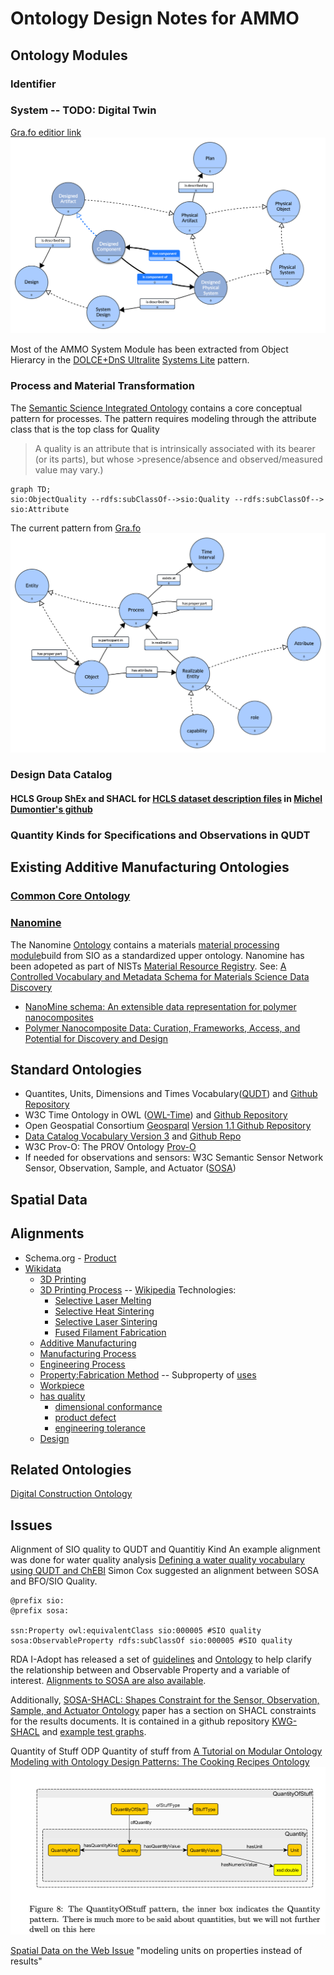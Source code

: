 # Ontology Design Notes for AMMO

## Ontology Modules

### Identifier

### System -- TODO: Digital Twin

[Gra.fo editior link](https://app.gra.fo/editor/6a523737-eebd-45a4-9759-a262b295400c/public?token=b54149d4001ecfc073bc4c5d9ea3ab0b6f7142f21eb054d278fa1a9204feb9a0)
![Grafo Pattern](./grafo/system.png)

Most of the AMMO System Module has been extracted from Object Hierarcy in the [DOLCE+DnS Ultralite](http://ontologydesignpatterns.org/wiki/Ontology%3ADOLCE%2BDnS_Ultralite) [Systems Lite](http://www.ontologydesignpatterns.org/ont/dul/SystemsLite.owl) pattern.

### Process and Material Transformation

The [Semantic Science Integrated Ontology](https://jbiomedsem.biomedcentral.com/articles/10.1186/2041-1480-5-14) contains a core conceptual pattern for processes. The pattern requires modeling through the attribute class that is the top class for Quality

> A quality is an attribute that is intrinsically associated with its bearer (or its parts), but whose >presence/absence and observed/measured value may vary.)

```mermaid
graph TD;
sio:ObjectQuality --rdfs:subClassOf-->sio:Quality --rdfs:subClassOf--> sio:Attribute
```

The current pattern from [Gra.fo](https://app.gra.fo/editor/0bf9d8f7-ae73-4eea-bc99-041019393f00/public?token=2ce85b55b60d147750e9fb8ca646aef545522deeebee6a99648cbbd6087e95b9)
![Grafo Pattern](./grafo/Process.png)

### Design Data Catalog

#### HCLS Group ShEx and SHACL for [HCLS dataset description files](https://www.w3.org/TR/hcls-dataset/) in [Michel Dumontier's github](https://github.com/micheldumontier/hcls-shex)

### Quantity Kinds for Specifications and Observations in QUDT

## Existing Additive Manufacturing Ontologies

### [Common Core Ontology](https://github.com/CommonCoreOntology/CommonCoreOntologies)

### [Nanomine](https://github.com/tetherless-world/nanomine-ontology)

The Nanomine [Ontology](https://raw.githubusercontent.com/tetherless-world/nanomine-ontology/master/nanomine.ttl) contains a materials [material processing module](https://raw.githubusercontent.com/tetherless-world/nanomine-ontology/master/materials_processing.ttl)build from SIO as a standardized upper ontology. Nanomine has been adopeted as part of NISTs [Material Resource Registry](https://materials.registry.nist.gov/). See: [A Controlled Vocabulary and Metadata Schema for Materials Science Data Discovery](https://tsapps.nist.gov/publication/get_pdf.cfm?pub_id%3D929119)

- [NanoMine schema: An extensible data representation for polymer nanocomposites](https://aip.scitation.org/doi/abs/10.1063/1.5046839)
- [Polymer Nanocomposite Data: Curation, Frameworks, Access, and Potential for Discovery and Design](https://pubs.acs.org/doi/10.1021/acsmacrolett.0c00264)

## Standard Ontologies

- Quantites, Units, Dimensions and Times Vocabulary([QUDT](http://www.qudt.org/)) and [Github Repository](https://github.com/qudt/qudt-public-repo)
- W3C Time Ontology in OWL ([OWL-Time](https://www.w3.org/TR/owl-time/)) and [Github Repository](https://github.com/w3c/sdw/tree/gh-pages/time)
- Open Geospatial Consortium [Geosparql](https://opengeospatial.github.io/ogc-geosparql/geosparql11/index.html) [Version 1.1 Github Repository](https://github.com/opengeospatial/ogc-geosparql/tree/master/1.1)
- [Data Catalog Vocabulary Version 3](https://www.w3.org/TR/vocab-dcat-3/) and [Github Repo](https://github.com/w3c/dxwg)
- W3C Prov-O: The PROV Ontology [Prov-O](https://www.w3.org/TR/prov-o/)
- If needed for observations and sensors: W3C Semantic Sensor Network Sensor, Observation, Sample, and Actuator ([SOSA](https://www.w3.org/TR/vocab-ssn/))

## Spatial Data

## Alignments

- Schema.org - [Product](https://schema.org/Product)
- [Wikidata](https://www.wikidata.org/wiki/Wikidata:Main_Page)
  - [3D Printing](https://www.wikidata.org/wiki/Q229367)
  - [3D Printing Process](https://www.wikidata.org/wiki/Q30592743) -- [Wikipedia](https://en.wikipedia.org/wiki/3D_printing_processes#Processes)
    Technologies:
    - [Selective Laser Melting](https://www.wikidata.org/wiki/Q2267983)
    - [Selective Heat Sintering](https://www.wikidata.org/wiki/Q16964377)
    - [Selective Laser Sintering](https://www.wikidata.org/wiki/Q428412)
    - [Fused Filament Fabrication](https://www.wikidata.org/wiki/Q428412)
  - [Additive Manufacturing](https://www.wikidata.org/wiki/Q360931)
  - [Manufacturing Process](https://www.wikidata.org/wiki/Q1408288)
  - [Engineering Process](https://www.wikidata.org/wiki/Q10843872)
  - [Property:Fabrication Method](https://www.wikidata.org/wiki/Property:P2079) -- Subproperty of [uses](https://www.wikidata.org/wiki/Property:P2283)
  - [Workpiece](https://www.wikidata.org/wiki/Q2560552)
  - [has quality](https://www.wikidata.org/wiki/Property:P1552)
    - [dimensional conformance](https://www.wikidata.org/wiki/Q1914776)
    - [product defect](https://www.wikidata.org/wiki/Q1138598)
    - [engineering tolerance](https://www.wikidata.org/wiki/Q950292)
  - [Design](https://www.wikidata.org/wiki/Q82604)

## Related Ontologies

[Digital Construction Ontology](https://digitalconstruction.github.io/v/0.3/index.html)

## Issues

Alignment of SIO quality to QUDT and Quantitiy Kind
An example alignment was done for water quality analysis
[Defining a water quality vocabulary using QUDT
and ChEBI](https://www.mssanz.org.au/modsim2013/L6/simons.pdf)
Simon Cox suggested an alignment between SOSA and BFO/SIO Quality.

```turtle
@prefix sio:
@prefix sosa:

ssn:Property owl:equivalentClass sio:000005 #SIO quality
sosa:ObservableProperty rdfs:subClassOf sio:000005 #SIO quality
```

RDA I-Adopt has released a set of [guidelines](https://doi.org/10.15497/RDA00071) and [Ontology](https://i-adopt.github.io/index.html) to help clarify the relationship between and Observable Property and a variable of interest. [Alignments to SOSA are also available](https://github.com/i-adopt).

Additionally, [SOSA-SHACL: Shapes Constraint for the Sensor, Observation, Sample, and Actuator Ontology](https://dl.acm.org/doi/fullHtml/10.1145/3502223.3502235) paper has a section on SHACL constraints for the results documents. It is contained in a github repository [KWG-SHACL](https://github.com/KnowWhereGraph/KWG-SHACL) and [example test graphs](https://github.com/KnowWhereGraph/KWG-SHACL/tree/main/test/example-graphs).

Quantity of Stuff ODP
Quantity of stuff from [A Tutorial on Modular Ontology Modeling with Ontology Design Patterns:
The Cooking Recipes Ontology](https://daselab.cs.ksu.edu/sites/default/files/mom-recipes-example.pdf)
![Quantity of stuff](./grafo/quantityofstuff.png)

[Spatial Data on the Web Issue](https://github.com/w3c/sdw/issues/1267) "modeling units on properties instead of results"
